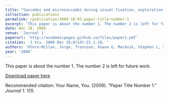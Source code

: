 ```yaml
---
title: "Saccades and microsaccades during visual fixation, exploration, and search: foundations for a common saccadic generator."
collection: publications
permalink: /publication/2009-10-01-paper-title-number-1
excerpt: 'This paper is about the number 1. The number 2 is left for future work.'
date: Dec 18, 2008
venue: 'Journal 1'
paperurl: 'http://academicpages.github.io/files/paper1.pdf'
citation: 'J Vis. 2008 Dec 18;8(14):21.1-18. '
authors: 'Otero-Millan, Jorge, Troncoso, Xoana G, Macknik, Stephen L, Serrano-Pedraza, Ignacio, Martinez-Conde, Susana'
year: '2008'
---
```

This paper is about the number 1. The number 2 is left for future work.

[Download paper here](http://academicpages.github.io/files/paper1.pdf)

Recommended citation: Your Name, You. (2009). "Paper Title Number 1." <i>Journal 1</i>. 1(1).
